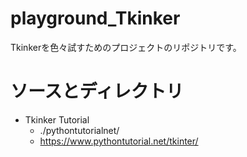 # playground_Tkinker

Tkinkerを色々試すためのプロジェクトのリポジトリです。

# ソースとディレクトリ

- Tkinker Tutorial
    - ./pythontutorialnet/
    - https://www.pythontutorial.net/tkinter/